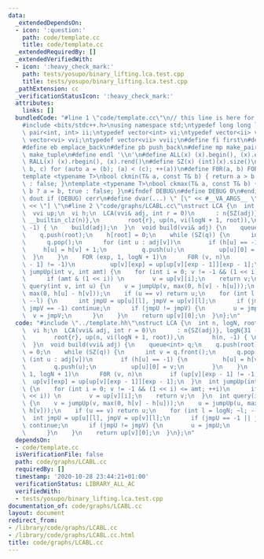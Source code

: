 ```yaml
---
data:
  _extendedDependsOn:
  - icon: ':question:'
    path: code/template.cc
    title: code/template.cc
  _extendedRequiredBy: []
  _extendedVerifiedWith:
  - icon: ':heavy_check_mark:'
    path: tests/yosupo/binary_lifting.lca.test.cpp
    title: tests/yosupo/binary_lifting.lca.test.cpp
  _pathExtension: cc
  _verificationStatusIcon: ':heavy_check_mark:'
  attributes:
    links: []
  bundledCode: "#line 1 \"code/template.cc\"\n// this line is here for a reason\n\
    #include <bits/stdc++.h>\nusing namespace std;\ntypedef long long ll;\ntypedef\
    \ pair<int, int> ii;\ntypedef vector<int> vi;\ntypedef vector<ii> vii;\ntypedef\
    \ vector<vi> vvi;\ntypedef vector<vii> vvii;\n#define fi first\n#define se second\n\
    #define eb emplace_back\n#define pb push_back\n#define mp make_pair\n#define mt\
    \ make_tuple\n#define endl '\\n'\n#define ALL(x) (x).begin(), (x).end()\n#define\
    \ RALL(x) (x).rbegin(), (x).rend()\n#define SZ(x) (int)(x).size()\n#define FOR(a,\
    \ b, c) for (auto a = (b); (a) < (c); ++(a))\n#define F0R(a, b) FOR (a, 0, (b))\n\
    template <typename T>\nbool ckmin(T& a, const T& b) { return a > b ? a = b, true\
    \ : false; }\ntemplate <typename T>\nbool ckmax(T& a, const T& b) { return a <\
    \ b ? a = b, true : false; }\n#ifndef DEBUG\n#define DEBUG 0\n#endif\n#define\
    \ dout if (DEBUG) cerr\n#define dvar(...) \" [\" << #__VA_ARGS__ \": \" << (__VA_ARGS__)\
    \ << \"] \"\n#line 2 \"code/graphs/LCABL.cc\"\nstruct LCA {\n  int n, logN, root;\n\
    \  vvi up;\n  vi h;\n  LCA(vvi& adj, int r = 0)\n      : n{SZ(adj)}, logN{31 -\
    \ __builtin_clz(n)},\n        root{r}, up(n, vi(logN + 1, root)),\n        h(n,\
    \ -1) { \n    build(adj);\n  }\n  void build(vvi& adj) {\n    queue<int> q;\n\
    \    q.push(root);\n    h[root] = 0;\n    while (SZ(q)) {\n      int v = q.front();\n\
    \      q.pop();\n      for (int u : adj[v])\n        if (h[u] == -1) {\n     \
    \     h[u] = h[v] + 1;\n          q.push(u);\n          up[u][0] = v;\n      \
    \  }\n    }\n    FOR (exp, 1, logN + 1)\n      F0R (v, n)\n        if (up[v][exp\
    \ - 1] != -1)\n          up[v][exp] = up[up[v][exp - 1]][exp - 1];\n  }\n  int\
    \ jumpUp(int v, int amt) {\n    for (int i = 0; v != -1 && (1 << i) <= amt; ++i)\n\
    \      if (amt & (1 << i)) \n        v = up[v][i];\n    return v;\n  }\n  int\
    \ query(int v, int u) {\n    v = jumpUp(v, max(0, h[v] - h[u]));\n    u = jumpUp(u,\
    \ max(0, h[u] - h[v]));\n    if (u == v) return u;\n    for (int l = logN; ~l;\
    \ --l) {\n      int jmpU = up[u][l], jmpV = up[v][l];\n      if (jmpU == -1 ||\
    \ jmpV == -1) continue;\n      if (jmpU != jmpV) {\n        u = jmpU;\n      \
    \  v = jmpV;\n      }\n    }\n    return up[v][0];\n  }\n};\n"
  code: "#include \"../template.hh\"\nstruct LCA {\n  int n, logN, root;\n  vvi up;\n\
    \  vi h;\n  LCA(vvi& adj, int r = 0)\n      : n{SZ(adj)}, logN{31 - __builtin_clz(n)},\n\
    \        root{r}, up(n, vi(logN + 1, root)),\n        h(n, -1) { \n    build(adj);\n\
    \  }\n  void build(vvi& adj) {\n    queue<int> q;\n    q.push(root);\n    h[root]\
    \ = 0;\n    while (SZ(q)) {\n      int v = q.front();\n      q.pop();\n      for\
    \ (int u : adj[v])\n        if (h[u] == -1) {\n          h[u] = h[v] + 1;\n  \
    \        q.push(u);\n          up[u][0] = v;\n        }\n    }\n    FOR (exp,\
    \ 1, logN + 1)\n      F0R (v, n)\n        if (up[v][exp - 1] != -1)\n        \
    \  up[v][exp] = up[up[v][exp - 1]][exp - 1];\n  }\n  int jumpUp(int v, int amt)\
    \ {\n    for (int i = 0; v != -1 && (1 << i) <= amt; ++i)\n      if (amt & (1\
    \ << i)) \n        v = up[v][i];\n    return v;\n  }\n  int query(int v, int u)\
    \ {\n    v = jumpUp(v, max(0, h[v] - h[u]));\n    u = jumpUp(u, max(0, h[u] -\
    \ h[v]));\n    if (u == v) return u;\n    for (int l = logN; ~l; --l) {\n    \
    \  int jmpU = up[u][l], jmpV = up[v][l];\n      if (jmpU == -1 || jmpV == -1)\
    \ continue;\n      if (jmpU != jmpV) {\n        u = jmpU;\n        v = jmpV;\n\
    \      }\n    }\n    return up[v][0];\n  }\n};\n"
  dependsOn:
  - code/template.cc
  isVerificationFile: false
  path: code/graphs/LCABL.cc
  requiredBy: []
  timestamp: '2020-10-28 23:44:21+01:00'
  verificationStatus: LIBRARY_ALL_AC
  verifiedWith:
  - tests/yosupo/binary_lifting.lca.test.cpp
documentation_of: code/graphs/LCABL.cc
layout: document
redirect_from:
- /library/code/graphs/LCABL.cc
- /library/code/graphs/LCABL.cc.html
title: code/graphs/LCABL.cc
---
```

